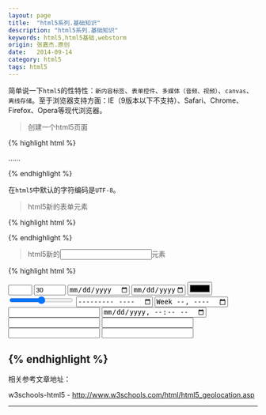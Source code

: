 ```yaml
---
layout: page
title:  "html5系列.基础知识"
description: "html5系列.基础知识"
keywords: html5,html5基础,webstorm
origin: 张嘉杰.原创
date:   2014-09-14
category: html5
tags: html5
---
```

简单说一下`html5`的性特性：`新内容标签`、`表单控件`、`多媒体（音频、视频）`、`canvas`、`离线存储`。至于浏览器支持方面：IE（9版本以下不支持）、Safari、Chrome、Firefox、Opera等现代浏览器。
<!--more-->

> 创建一个html5页面 

{% highlight html %}

<!DOCTYPE html>
<html>
  <head>
    <meta charset="UTF-8">
    <title></title>
  </head>
  <body>
  ......
  </body>
</html>

{% endhighlight %}

在`html5`中默认的字符编码是`UTF-8`。

> html5新的表单元素

{% highlight html %}

<datalist>	标签定义可选数据的列表
<keygen>	标签定义生成密钥
<output>	标签定义不同类型的输出

{% endhighlight %}

> html5新的<input type="???" />元素

{% highlight html %}

<input type="number" name="quantity" min="1" max="5">
<input type="number" name="points" min="0" max="100" step="10" value="30">
<input type="date" name="bday">
<input type="date" name="bday" max="1985-03-23">
<input type="color" name="favcolor">
<input type="range" name="points" min="0" max="10">
<input type="month" name="bdaymonth">
<input type="week" name="week_year">
<input type="datetime" name="bdaytime">
<input type="datetime-local" name="bdaytime">
<input type="email" name="email">
<input type="search" name="googlesearch">
<input type="tel" name="usrtel">
<input type="url" name="homepage">

{% endhighlight %}
-----------------------

相关参考文章地址：

w3schools-html5 - <http://www.w3schools.com/html/html5_geolocation.asp>

-----------------------

